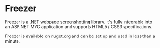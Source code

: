 # Freezer


Freezer is a .NET webpage screenshotting library. It's fully integrable into an ASP.NET MVC application and supports HTML5 / CSS3 specifications.

Freezer is available on [nuget.org](https://www.nuget.org/packages/Freezer/) and can be set up and used in less than a minute. 

